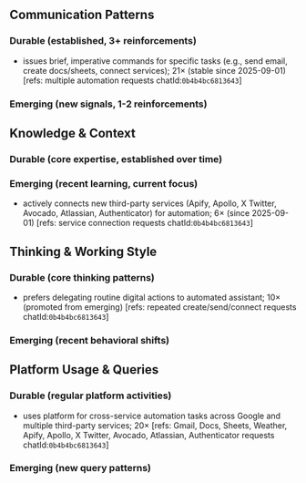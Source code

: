 ## Communication Patterns
### Durable (established, 3+ reinforcements)
- issues brief, imperative commands for specific tasks (e.g., send email, create docs/sheets, connect services); 21× (stable since 2025-09-01) [refs: multiple automation requests chatId:`0b4b4bc6813643`]

### Emerging (new signals, 1-2 reinforcements)

## Knowledge & Context
### Durable (core expertise, established over time)

### Emerging (recent learning, current focus)
- actively connects new third-party services (Apify, Apollo, X Twitter, Avocado, Atlassian, Authenticator) for automation; 6× (since 2025-09-01) [refs: service connection requests chatId:`0b4b4bc6813643`]

## Thinking & Working Style
### Durable (core thinking patterns)
- prefers delegating routine digital actions to automated assistant; 10× (promoted from emerging) [refs: repeated create/send/connect requests chatId:`0b4b4bc6813643`]

### Emerging (recent behavioral shifts)

## Platform Usage & Queries
### Durable (regular platform activities)
- uses platform for cross-service automation tasks across Google and multiple third-party services; 20× [refs: Gmail, Docs, Sheets, Weather, Apify, Apollo, X Twitter, Avocado, Atlassian, Authenticator requests chatId:`0b4b4bc6813643`]

### Emerging (new query patterns)
